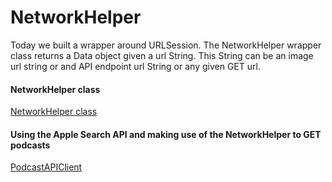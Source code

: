 # NetworkHelper

Today we built a wrapper around URLSession. The NetworkHelper wrapper class returns a Data object given a url String. This String can be an image url string or and API endpoint url String or any given GET url. 

#### NetworkHelper class
[NetworkHelper class](https://github.com/alexpaul/NetworkHelper/blob/master/NetworkHelper/NetworkHelper.swift)   

#### Using the Apple Search API and making use of the NetworkHelper to GET podcasts   
[PodcastAPIClient](https://github.com/alexpaul/NetworkHelper/blob/master/NetworkHelper/PodcastAPIClient.swift)   
